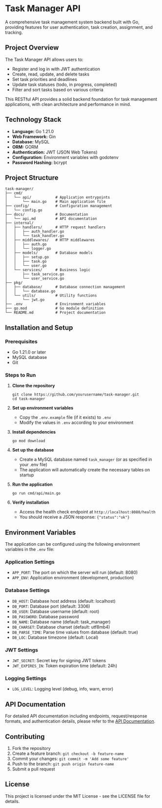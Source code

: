 # Task Manager API

A comprehensive task management system backend built with Go, providing features for user authentication, task creation, assignment, and tracking.

## Project Overview

The Task Manager API allows users to:
- Register and log in with JWT authentication
- Create, read, update, and delete tasks
- Set task priorities and deadlines
- Update task statuses (todo, in progress, completed)
- Filter and sort tasks based on various criteria

This RESTful API provides a solid backend foundation for task management applications, with clean architecture and performance in mind.

## Technology Stack

- **Language:** Go 1.21.0
- **Web Framework:** Gin
- **Database:** MySQL
- **ORM:** GORM
- **Authentication:** JWT (JSON Web Tokens)
- **Configuration:** Environment variables with godotenv
- **Password Hashing:** bcrypt

## Project Structure

```
task-manager/
├── cmd/
│   └── api/           # Application entrypoints
│       └── main.go    # Main application file
├── config/            # Configuration management
│   └── config.go
├── docs/              # Documentation
│   └── api.md         # API documentation
├── internal/
│   ├── handlers/      # HTTP request handlers
│   │   ├── auth_handler.go
│   │   └── task_handler.go
│   ├── middlewares/   # HTTP middlewares
│   │   ├── auth.go
│   │   └── logger.go
│   ├── models/        # Database models
│   │   ├── setup.go
│   │   ├── task.go
│   │   └── user.go
│   └── services/      # Business logic
│       ├── task_service.go
│       └── user_service.go
├── pkg/
│   ├── database/      # Database connection management
│   │   └── database.go
│   └── utils/         # Utility functions
│       └── jwt.go
├── .env               # Environment variables
├── go.mod             # Go module definition
└── README.md          # Project documentation
```

## Installation and Setup

### Prerequisites

- Go 1.21.0 or later
- MySQL database
- Git

### Steps to Run

1. **Clone the repository**
   ```
   git clone https://github.com/yourusername/task-manager.git
   cd task-manager
   ```

2. **Set up environment variables**
   - Copy the `.env.example` file (if it exists) to `.env`
   - Modify the values in `.env` according to your environment

3. **Install dependencies**
   ```
   go mod download
   ```

4. **Set up the database**
   - Create a MySQL database named `task_manager` (or as specified in your .env file)
   - The application will automatically create the necessary tables on startup

5. **Run the application**
   ```
   go run cmd/api/main.go
   ```

6. **Verify installation**
   - Access the health check endpoint at `http://localhost:8080/health`
   - You should receive a JSON response: `{"status":"ok"}`

## Environment Variables

The application can be configured using the following environment variables in the `.env` file:

### Application Settings
- `APP_PORT`: The port on which the server will run (default: 8080)
- `APP_ENV`: Application environment (development, production)

### Database Settings
- `DB_HOST`: Database host address (default: localhost)
- `DB_PORT`: Database port (default: 3306)
- `DB_USER`: Database username (default: root)
- `DB_PASSWORD`: Database password
- `DB_NAME`: Database name (default: task_manager)
- `DB_CHARSET`: Database charset (default: utf8mb4)
- `DB_PARSE_TIME`: Parse time values from database (default: true)
- `DB_LOC`: Database timezone (default: Local)

### JWT Settings
- `JWT_SECRET`: Secret key for signing JWT tokens
- `JWT_EXPIRES_IN`: Token expiration time (default: 24h)

### Logging Settings
- `LOG_LEVEL`: Logging level (debug, info, warn, error)

## API Documentation

For detailed API documentation including endpoints, request/response formats, and authentication details, please refer to the [API Documentation](docs/api.md).

## Contributing

1. Fork the repository
2. Create a feature branch: `git checkout -b feature-name`
3. Commit your changes: `git commit -m 'Add some feature'`
4. Push to the branch: `git push origin feature-name`
5. Submit a pull request

## License

This project is licensed under the MIT License - see the LICENSE file for details.